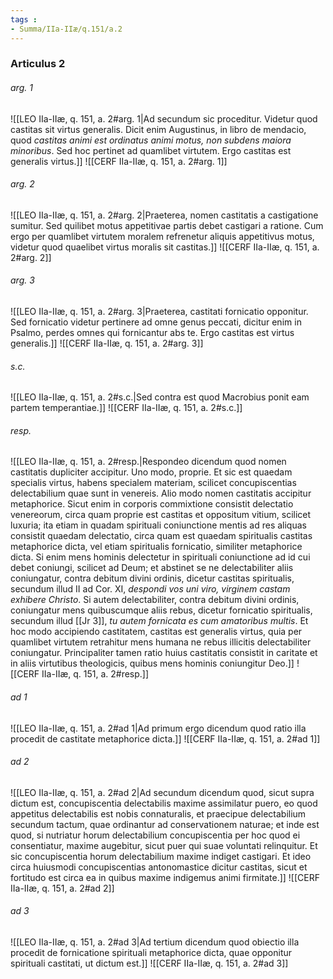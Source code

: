 ```yaml
---
tags : 
- Summa/IIa-IIæ/q.151/a.2
---
```


### Articulus 2

###### arg. 1
![[LEO IIa-IIæ, q. 151, a. 2#arg. 1|Ad secundum sic proceditur. Videtur quod castitas sit virtus generalis. Dicit enim Augustinus, in libro de mendacio, quod *castitas animi est ordinatus animi motus, non subdens maiora minoribus*. Sed hoc pertinet ad quamlibet virtutem. Ergo castitas est generalis virtus.]]
![[CERF IIa-IIæ, q. 151, a. 2#arg. 1]]

###### arg. 2
![[LEO IIa-IIæ, q. 151, a. 2#arg. 2|Praeterea, nomen castitatis a castigatione sumitur. Sed quilibet motus appetitivae partis debet castigari a ratione. Cum ergo per quamlibet virtutem moralem refrenetur aliquis appetitivus motus, videtur quod quaelibet virtus moralis sit castitas.]]
![[CERF IIa-IIæ, q. 151, a. 2#arg. 2]]

###### arg. 3
![[LEO IIa-IIæ, q. 151, a. 2#arg. 3|Praeterea, castitati fornicatio opponitur. Sed fornicatio videtur pertinere ad omne genus peccati, dicitur enim in Psalmo, perdes omnes qui fornicantur abs te. Ergo castitas est virtus generalis.]]
![[CERF IIa-IIæ, q. 151, a. 2#arg. 3]]

###### s.c.
![[LEO IIa-IIæ, q. 151, a. 2#s.c.|Sed contra est quod Macrobius ponit eam partem temperantiae.]]
![[CERF IIa-IIæ, q. 151, a. 2#s.c.]]

###### resp.
![[LEO IIa-IIæ, q. 151, a. 2#resp.|Respondeo dicendum quod nomen castitatis dupliciter accipitur. Uno modo, proprie. Et sic est quaedam specialis virtus, habens specialem materiam, scilicet concupiscentias delectabilium quae sunt in venereis. Alio modo nomen castitatis accipitur metaphorice. Sicut enim in corporis commixtione consistit delectatio venereorum, circa quam proprie est castitas et oppositum vitium, scilicet luxuria; ita etiam in quadam spirituali coniunctione mentis ad res aliquas consistit quaedam delectatio, circa quam est quaedam spiritualis castitas metaphorice dicta, vel etiam spiritualis fornicatio, similiter metaphorice dicta. Si enim mens hominis delectetur in spirituali coniunctione ad id cui debet coniungi, scilicet ad Deum; et abstinet se ne delectabiliter aliis coniungatur, contra debitum divini ordinis, dicetur castitas spiritualis, secundum illud II ad Cor. XI, *despondi vos uni viro, virginem castam exhibere Christo*. Si autem delectabiliter, contra debitum divini ordinis, coniungatur mens quibuscumque aliis rebus, dicetur fornicatio spiritualis, secundum illud [[Jr 3]], *tu autem fornicata es cum amatoribus multis*. Et hoc modo accipiendo castitatem, castitas est generalis virtus, quia per quamlibet virtutem retrahitur mens humana ne rebus illicitis delectabiliter coniungatur. Principaliter tamen ratio huius castitatis consistit in caritate et in aliis virtutibus theologicis, quibus mens hominis coniungitur Deo.]]
![[CERF IIa-IIæ, q. 151, a. 2#resp.]]

###### ad 1
![[LEO IIa-IIæ, q. 151, a. 2#ad 1|Ad primum ergo dicendum quod ratio illa procedit de castitate metaphorice dicta.]]
![[CERF IIa-IIæ, q. 151, a. 2#ad 1]]

###### ad 2
![[LEO IIa-IIæ, q. 151, a. 2#ad 2|Ad secundum dicendum quod, sicut supra dictum est, concupiscentia delectabilis maxime assimilatur puero, eo quod appetitus delectabilis est nobis connaturalis, et praecipue delectabilium secundum tactum, quae ordinantur ad conservationem naturae; et inde est quod, si nutriatur horum delectabilium concupiscentia per hoc quod ei consentiatur, maxime augebitur, sicut puer qui suae voluntati relinquitur. Et sic concupiscentia horum delectabilium maxime indiget castigari. Et ideo circa huiusmodi concupiscentias antonomastice dicitur castitas, sicut et fortitudo est circa ea in quibus maxime indigemus animi firmitate.]]
![[CERF IIa-IIæ, q. 151, a. 2#ad 2]]

###### ad 3
![[LEO IIa-IIæ, q. 151, a. 2#ad 3|Ad tertium dicendum quod obiectio illa procedit de fornicatione spirituali metaphorice dicta, quae opponitur spirituali castitati, ut dictum est.]]
![[CERF IIa-IIæ, q. 151, a. 2#ad 3]]

